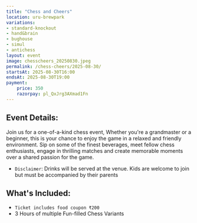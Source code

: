 ```yaml
---
title: "Chess and Cheers"
location: uru-brewpark
variations:
- standard-knockout
- hand&brain
- bughouse
- simul
- antichess
layout: event
image: chesscheers_20250830.jpeg
permalink: /chess-cheers/2025-08-30/
startsAt: 2025-08-30T16:00
endsAt: 2025-08-30T19:00
payment:
    price: 350
    razorpay: pl_QxJrg3AXmad1Fn
---
```

## Event Details:

Join us for a one-of-a-kind chess event, Whether you're a grandmaster or a beginner, this is your chance to enjoy the game in a relaxed and friendly environment.
Sip on some of the finest beverages, meet fellow chess enthusiasts, engage in thrilling matches and create memorable moments over a shared passion for the game.

- `Disclaimer`: Drinks will be served at the venue. Kids are welcome to join but must be accompanied by their parents


## What's Included:
- `Ticket includes food coupon ₹200`
- 3 Hours of multiple Fun-filled Chess Variants
